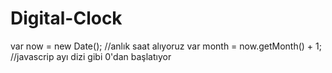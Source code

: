 
# Digital-Clock
  var now = new Date(); //anlık saat alıyoruz
var month = now.getMonth() + 1; //javascrip ayı dizi gibi 0'dan başlatıyor
